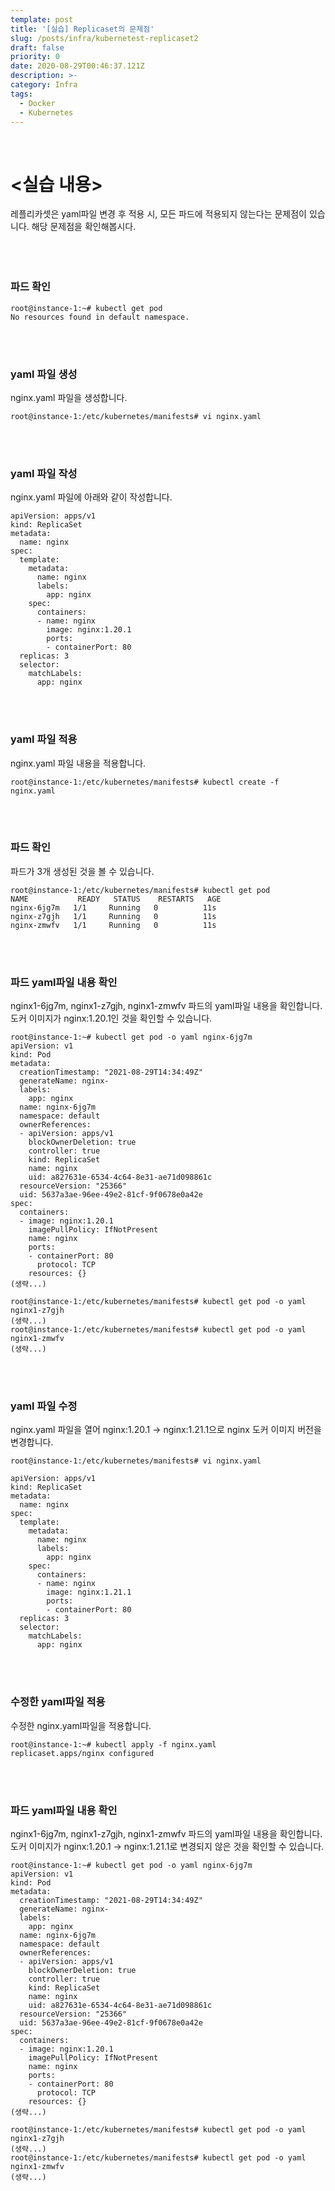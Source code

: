 ```yaml
---
template: post
title: '[실습] Replicaset의 문제점'
slug: /posts/infra/kubernetest-replicaset2
draft: false
priority: 0
date: 2020-08-29T00:46:37.121Z
description: >-
category: Infra
tags:
  - Docker
  - Kubernetes
---
```


<br>

# <실습 내용>
레플리카셋은 yaml파일 변경 후 적용 시, 모든 파드에 적용되지 않는다는 문제점이 있습니다.
해당 문제점을 확인해봅시다.
<br><br><br><br>





### **파드 확인**
```
root@instance-1:~# kubectl get pod
No resources found in default namespace.
```
<br><br>

### **yaml 파일 생성**
nginx.yaml 파일을 생성합니다.
```
root@instance-1:/etc/kubernetes/manifests# vi nginx.yaml
```
<br><br>

### **yaml 파일 작성**
nginx.yaml 파일에 아래와 같이 작성합니다.
```
apiVersion: apps/v1
kind: ReplicaSet
metadata:
  name: nginx
spec:
  template:
    metadata:
      name: nginx
      labels:
        app: nginx
    spec:
      containers:
      - name: nginx
        image: nginx:1.20.1
        ports:
        - containerPort: 80
  replicas: 3
  selector:
    matchLabels:
      app: nginx
```
<br><br>

### **yaml 파일 적용**
nginx.yaml 파일 내용을 적용합니다.
```
root@instance-1:/etc/kubernetes/manifests# kubectl create -f nginx.yaml
```
<br><br>

### **파드 확인**
파드가 3개 생성된 것을 볼 수 있습니다.
```
root@instance-1:/etc/kubernetes/manifests# kubectl get pod
NAME           READY   STATUS    RESTARTS   AGE
nginx-6jg7m   1/1     Running   0          11s
nginx-z7gjh   1/1     Running   0          11s
nginx-zmwfv   1/1     Running   0          11s
```
<br><br>

### **파드 yaml파일 내용 확인**
nginx1-6jg7m, nginx1-z7gjh, nginx1-zmwfv 파드의 yaml파일 내용을 확인합니다.
도커 이미지가 nginx:1.20.1인 것을 확인할 수 있습니다.
```
root@instance-1:~# kubectl get pod -o yaml nginx-6jg7m
apiVersion: v1
kind: Pod
metadata:
  creationTimestamp: "2021-08-29T14:34:49Z"
  generateName: nginx-
  labels:
    app: nginx
  name: nginx-6jg7m
  namespace: default
  ownerReferences:
  - apiVersion: apps/v1
    blockOwnerDeletion: true
    controller: true
    kind: ReplicaSet
    name: nginx
    uid: a827631e-6534-4c64-8e31-ae71d098861c
  resourceVersion: "25366"
  uid: 5637a3ae-96ee-49e2-81cf-9f0678e0a42e
spec:
  containers:
  - image: nginx:1.20.1
    imagePullPolicy: IfNotPresent
    name: nginx
    ports:
    - containerPort: 80
      protocol: TCP
    resources: {}
(생략...)

root@instance-1:/etc/kubernetes/manifests# kubectl get pod -o yaml nginx1-z7gjh
(생략...)
root@instance-1:/etc/kubernetes/manifests# kubectl get pod -o yaml nginx1-zmwfv
(생략...)
```
<br><br>

### **yaml 파일 수정**
nginx.yaml 파일을 열어 nginx:1.20.1 -> nginx:1.21.1으로 nginx 도커 이미지 버전을 변경합니다.
```
root@instance-1:/etc/kubernetes/manifests# vi nginx.yaml
```
```
apiVersion: apps/v1
kind: ReplicaSet
metadata:
  name: nginx
spec:
  template:
    metadata:
      name: nginx
      labels:
        app: nginx
    spec:
      containers:
      - name: nginx
        image: nginx:1.21.1
        ports:
        - containerPort: 80
  replicas: 3
  selector:
    matchLabels:
      app: nginx
```
<br><br>

### **수정한 yaml파일 적용**
수정한 nginx.yaml파일을 적용합니다.
```
root@instance-1:~# kubectl apply -f nginx.yaml
replicaset.apps/nginx configured
```
<br><br>

### **파드 yaml파일 내용 확인**
nginx1-6jg7m, nginx1-z7gjh, nginx1-zmwfv 파드의 yaml파일 내용을 확인합니다.
도커 이미지가 nginx:1.20.1 -> nginx:1.21.1로 변경되지 않은 것을 확인할 수 있습니다.
```
root@instance-1:~# kubectl get pod -o yaml nginx-6jg7m
apiVersion: v1
kind: Pod
metadata:
  creationTimestamp: "2021-08-29T14:34:49Z"
  generateName: nginx-
  labels:
    app: nginx
  name: nginx-6jg7m
  namespace: default
  ownerReferences:
  - apiVersion: apps/v1
    blockOwnerDeletion: true
    controller: true
    kind: ReplicaSet
    name: nginx
    uid: a827631e-6534-4c64-8e31-ae71d098861c
  resourceVersion: "25366"
  uid: 5637a3ae-96ee-49e2-81cf-9f0678e0a42e
spec:
  containers:
  - image: nginx:1.20.1
    imagePullPolicy: IfNotPresent
    name: nginx
    ports:
    - containerPort: 80
      protocol: TCP
    resources: {}
(생략...)

root@instance-1:/etc/kubernetes/manifests# kubectl get pod -o yaml nginx1-z7gjh
(생략...)
root@instance-1:/etc/kubernetes/manifests# kubectl get pod -o yaml nginx1-zmwfv
(생략...)
```
<br><br>